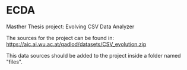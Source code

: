 # ECDA
Masther Thesis project: Evolving CSV Data Analyzer

The sources for the project can be found in: https://aic.ai.wu.ac.at/qadlod/datasets/CSV_evolution.zip

This data sources should be added to the project inside a folder named "files".
